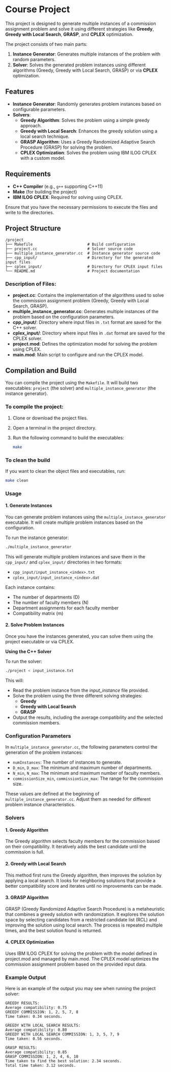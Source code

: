 # Course Project

This project is designed to generate multiple instances of a commission assignment problem and solve it using different strategies like **Greedy**, **Greedy with Local Search**, **GRASP**, and **CPLEX** optimization.

The project consists of two main parts:

1. **Instance Generator**: Generates multiple instances of the problem with random parameters.
2. **Solver**: Solves the generated problem instances using different algorithms (Greedy, Greedy with Local Search, GRASP) or via **CPLEX** optimization.

## Features

- **Instance Generator**: Randomly generates problem instances based on configurable parameters.
- **Solvers**: 
  - **Greedy Algorithm**: Solves the problem using a simple greedy approach.
  - **Greedy with Local Search**: Enhances the greedy solution using a local search technique.
  - **GRASP Algorithm**: Uses a Greedy Randomized Adaptive Search Procedure (GRASP) for solving the problem.
  - **CPLEX Optimization**: Solves the problem using IBM ILOG CPLEX with a custom model.

## Requirements

- **C++ Compiler** (e.g., `g++` supporting C++11)
- **Make** (for building the project)
- **IBM ILOG CPLEX**: Required for solving using CPLEX.
  
Ensure that you have the necessary permissions to execute the files and write to the directories.

## Project Structure

```
/project
├── Makefile                        # Build configuration
├── project.cc                      # Solver source code
├── multiple_instance_generator.cc  # Instance generator source code
├── cpp_input/                      # Directory for the generated input files
├── cplex_input/                    # Directory for CPLEX input files
└── README.md                       # Project documentation
```


### Description of Files:

- **project.cc**: Contains the implementation of the algorithms used to solve the commission assignment problem (Greedy, Greedy with Local Search, GRASP).
- **multiple_instance_generator.cc**: Generates multiple instances of the problem based on the configuration parameters.
- **cpp_input/**: Directory where input files in `.txt` format are saved for the C++ solver.
- **cplex_input/**: Directory where input files in `.dat` format are saved for the CPLEX solver.
- **project.mod**: Defines the optimization model for solving the problem using CPLEX.
- **main.mod**: Main script to configure and run the CPLEX model.

## Compilation and Build

You can compile the project using the `Makefile`. It will build two executables: `project` (the solver) and `multiple_instance_generator` (the instance generator).

### To compile the project:

1. Clone or download the project files.
2. Open a terminal in the project directory.
3. Run the following command to build the executables:

   ```bash
   make
   ```
### To clean the build

If you want to clean the object files and executables, run:

```bash
make clean
```

### Usage

#### 1. Generate Instances
You can generate problem instances using the `multiple_instance_generator` executable. It will create multiple problem instances based on the configuration.

To run the instance generator:

```bash
./multiple_instance_generator
```

This will generate multiple problem instances and save them in the `cpp_input/` and `cplex_input/` directories in two formats:
- `cpp_input/input_instance_<index>.txt`
- `cplex_input/input_instance_<index>.dat`

Each instance contains:
- The number of departments (D)
- The number of faculty members (N)
- Department assignments for each faculty member
- Compatibility matrix (m)

#### 2. Solve Problem Instances
Once you have the instances generated, you can solve them using the project executable or via CPLEX.

**Using the C++ Solver**

To run the solver:

```bash
./project < input_instance.txt
```
This will:
- Read the problem instance from the _input_instance_ file provided.
- Solve the problem using the three different solving strategies:
  - **Greedy**
  - **Greedy with Local Search**
  - **GRASP**
- Output the results, including the average compatibility and the selected commission members.

### Configuration Parameters

In `multiple_instance_generator.cc`, the following parameters control the generation of the problem instances:
- `numInstances`: The number of instances to generate.
- `D_min`, `D_max`: The minimum and maximum number of departments.
- `N_min`, `N_max`: The minimum and maximum number of faculty members.
- `commissionSize_min`, `commissionSize_max`: The range for the commission size.

These values are defined at the beginning of `multiple_instance_generator.cc`. Adjust them as needed for different problem instance characteristics.

### Solvers

#### 1. Greedy Algorithm
The Greedy algorithm selects faculty members for the commission based on their compatibility. It iteratively adds the best candidate until the commission is full.

#### 2. Greedy with Local Search
This method first runs the Greedy algorithm, then improves the solution by applying a local search. It looks for neighboring solutions that provide a better compatibility score and iterates until no improvements can be made.

#### 3. GRASP Algorithm
GRASP (Greedy Randomized Adaptive Search Procedure) is a metaheuristic that combines a greedy solution with randomization. It explores the solution space by selecting candidates from a restricted candidate list (RCL) and improving the solution using local search. The process is repeated multiple times, and the best solution found is returned.

#### 4. CPLEX Optimization
Uses IBM ILOG CPLEX for solving the problem with the model defined in project.mod and managed by main.mod. The CPLEX model optimizes the commission assignment problem based on the provided input data.

### Example Output

Here is an example of the output you may see when running the project solver:

```
GREEDY RESULTS:
Average compatibility: 0.75
GREEDY COMMISSION: 1, 2, 5, 7, 8
Time taken: 0.34 seconds.

GREEDY WITH LOCAL SEARCH RESULTS:
Average compatibility: 0.80
GREEDY WITH LOCAL SEARCH COMMISSION: 1, 3, 5, 7, 9
Time taken: 0.56 seconds.

GRASP RESULTS:
Average compatibility: 0.85
GRASP COMMISSION: 1, 2, 4, 6, 10
Time taken to find the best solution: 2.34 seconds.
Total time taken: 3.12 seconds.
```
